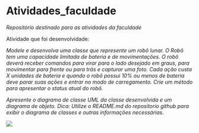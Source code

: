 <h1>Atividades_faculdade</h1>
<i>Repositório destinado para as atividades da faculdade</i>

Atividade que foi desenvolvidade:

<i>Modele e desenvolva uma classe que represente um robô lunar. O Robô tem uma capacidade limitada de bateria e de movimentações.
O robô deverá receber comandos para virar para o lado desejado em graus, para movimentar para frente ou para trás e capturar uma foto.
Cada ação custa X unidades de bateria e quando o robô possui 10% ou menos de bateria deve parar suas ações e entrar no modo de carregamento.
Crie um método para apresentar o status atual do robô.
 
Apresente o diagrama de classe UML da classe desenvolvida e um diagrama de objeto.
Dica: Utilize o README.md do repositorio github para exibir o diagrama de classes e outras informações necessárias.</i>

<img src=”DiagramaUML_POO.png”>

